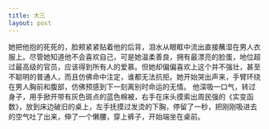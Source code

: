 ```yaml
---
title: 大三
layout: post
---
```

她把他抱的死死的，脸颊紧紧贴着他的后背，泪水从眼眶中流出直接蘸湿在男人衣服上。尽管她知道他不会喜欢自己，可是她温柔善良，拥有最漂亮的脸蛋，地位超过最高级的官员，应该得到所有人的爱慕。但她却偏偏喜欢上这个并不强壮，甚至不聪明的普通人，而且仿佛命中注定，谁都无法抗拒。她开始哭出声来，手臂环绕在男人胸前和腹部，仿佛预感到下一刻离别时命运的无情。
他深吸一口气，转过身子，用手掀开带有灰色斑点的蓝色棉被，右手在床头摸索出周民强的《实变函数》，放到床边破旧的桌上，左手抚摸过发烫的下胸，停留了一秒，把刚刚吸进去的空气吐了出来，伸了一个懒腰，穿上裤子，开始端坐在桌前。



